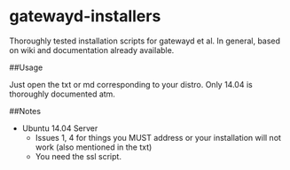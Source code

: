 gatewayd-installers
===================

Thoroughly tested installation scripts for gatewayd et al. In general, based on wiki and documentation already available.

##Usage

Just open the txt or md corresponding to your distro. Only 14.04 is thoroughly documented atm.

##Notes
  - Ubuntu 14.04 Server
    - Issues 1, 4 for things you MUST address or your installation will not work (also mentioned in the txt)
    - You need the ssl script.


